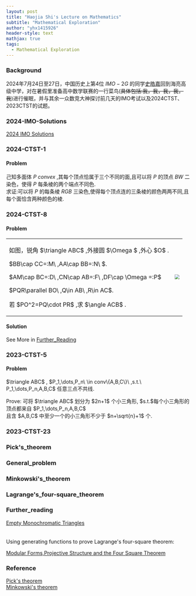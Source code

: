 ```yaml
---
layout: post
title: "Haojia Shi's Lecture on Mathematics"
subtitle: "Mathematical Exploration"
author: "yhx1415926"
header-style: text
mathjax: true
tags:
  - Mathematical Exploration
---
```


### Background
2024年7月24日至27日，中国历史上第4位 $IMO-2G$ 的同学[史皓嘉](https://www.imo-official.org/participant_r.aspx?id=33050)回到海亮高级中学，对在暑假里准备高中数学联赛的一行菜鸟(<del>具体包括:我，我，我，我，我</del>)进行催眠，并与其余一众数竞大神探讨前几天的IMO考试以及2024CTST、2023CTST的试题。

### 2024-IMO-Solutions

[2024 IMO Solutions](https://yhx1415926.github.io/quote_img/mathexploration-5/IMO2024_Solutions.pdf)

### 2024-CTST-1

#### Problem

己知多面体 $P\ convex$ ,其每个顶点恰属于三个不同的面,且可以将 $P$ 的顶点 $BW$ 二染色，使得 $P$ 每条棱的两个端点不同色. <br>
求证:可以将 $P$ 的每条棱 $RGB$ 三染色,使得每个顶点连的三条棱的颜色两两不同,且每个面恰含两种颜色的棱.

### 2024-CTST-8

#### Problem

<div align="center"><table rules="none"><tr><td>
<p>如图，锐角 $\triangle ABC$ ,外接圆 $\Omega $ ,外心 $O$ .</p>
<p>$BB\cap CC=:M\ ,AA\cap BB=:N\ $.</p>
<p>$AM\cap BC=:D\ ,CN\cap AB=:F\ ,DF\cap \Omega =:P$</p>
<p>$PQR\parallel BO\ ,Q\in AB\ ,R\in AC$.</p>
<p>若 $PO^2=PQ\cdot PR$ ,求 $\angle ACB$ .</p>
</td><td>
<img src="https://yhx1415926.github.io/quote_img/mathexploration-5/2024CTST_8.png" style="zoom:80%"/>
</td></tr></table></div>

#### Solution

See More in [Further_Reading](#further_reading)

### 2023-CTST-5

#### Problem

<p>$\triangle ABC$ , $P_1,\dots,P_n\ \in conv\{A,B,C\}\ ,s.t.\ P_1,\dots,P_n,A,B,C$ 任意三点不共线.</p>
Prove: 可将 $\triangle ABC$ 划分为 $2n+1$ 个小三角形, $s.t.$每个小三角形的顶点都来自 $P_1,\dots,P_n,A,B,C$ <br>
且含 $A,B,C$ 中至少一个的小三角形不少于 $n+\sqrt{n}+1$ 个.

### 2023-CTST-23

### Pick's_theorem

### General_problem

### Minkowski's_theorem

### Lagrange's_four-square_theorem

### Further_reading

[Empty Monochromatic Triangles](https://yhx1415926.github.io/quote_img/mathexploration-5/2023CTST_5.pdf)<br><br><br>
Using generating functions to prove Lagrange's four-square theorem:

[Modular Forms,Projective Structure and the Four Square Theorem](https://yhx1415926.github.io/quote_img/mathexploration-5/MODULAR_FORMS,PROJECTIVE_STRUCTURES,AND_THE_FOUR_SQUARES_THEOREM.pdf)

### Reference

[Pick's theorem](https://yhx1415926.github.io/quote_img/mathexploration-5/Pick's_theorem.pdf)<br>
[Minkowski's theorem](https://yhx1415926.github.io/quote_img/mathexploration-5/Minkowski's_theorem.pdf)
